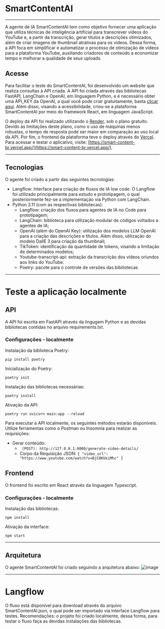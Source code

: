 # SmartContentAI
<hr>

A agente de IA SmartContentAI tem como objetivo fornecer uma aplicação que utiliza técnicas de inteligência artificial para transcrever vídeos do YouTube e, a partir da transcrição, gerar títulos e descrições otimizados, além de criar imagens de thumbnail atrativas para os vídeos. Dessa forma, a API foca em simplificar e automatizar o processo de otimização de vídeos para a plataforma YouTube, auxiliando criadores de conteúdo a economizar tempo e melhorar a qualidade de seus uploads.

## Acesse 
Para facilitar o teste do SmartContentAI, foi desenvolvido um website que realiza consultas à API criada. A API foi criada através das bibliotecas FastAPI, LangChain e OpenAI, em linguagem Python, e é necessário obter uma API_KEY da OpenAI, a qual você pode criar gratuitamente, basta [clicar aqui](https://openai.com/index/openai-api/). Além disso, visando a acessibilidade, criou-se a plataforma SmartContentAI por meio do framework React, em linguagem JavaScript. 

O deploy da API foi realizado utilizando o [Render](https://dashboard.render.com/), sob o plano gratuito. Devido às limitações deste plano, como o uso de máquinas menos robustas, o tempo de resposta pode ser maior em comparação ao uso local da API. Por fim, o frontend da plataforma teve o deploy através do [Vercel](https://vercel.com/). Para acessar e testar o aplicativo, visite: [https://smart-content-br.vercel.app/](https://smart-content-br.vercel.app/).

<hr>

## Tecnologias
O agente foi criado a partir das seguintes tecnologias:
- Langflow: Interface para criação de fluxos de IA low code. O Langflow foi utilizado principalmente para estudo e prototipagem, o qual posteriormente fez-se a implementação via Python com LangChain.
- Python 3.11 (com as respectivas bibliotecas): 
  - Langflow: criação dos fluxos para agentes de IA no Code para prototipagem;
  - LangChain: biblioteca para utilização modular de códigos voltados a agentes de IA;
  - OpenAI (além do OpenAI Key): utilização dos modelos LLM OpenAI para a criação das descrições e títulos. Além disso, utilização do modelo DallE 3 para criação da thumbnail;
  - TikToken: identificação da quantidade de tokens, visando a limitação de determinados modelos;
  - Youtube-transcript-api: extração da transcrição dos vídeos oriundos aos links do YouTube.
  - Poetry: pacote para o controle de versões das bibiliotecas

<hr>

# Teste a aplicação localmente

## API
A API foi escrita em FastAPI através da lingugem Python e as devidas bibliotecas contidas no arquivo requirements.txt.

### Configurações - localmente
Instalação da biblioteca Poetry:
```
pip install poetry
```

Inicialização do Poetry:
```
poetry init
```

Instalação das bibliotecas necessárias:
```
poetry install
```

Ativação da API:
```
poetry run uvicorn main:app --reload
```

Para executar a API localmente, os seguintes métodos estarão disponíveis. Utilize ferramentas como o Postman ou Insomnia para realizar as requisições:
- Gerar conteúdo:
  - ``` (POST): http://127.0.0.1:8000/generate-video-details/```
  - Corpo da Requisição JSON: ```{ "video_url": "https://www.youtube.com/watch?v=BjC0KUxiMhc" }```

## Frontend
O frontend foi escrito em React através da linguagem Typescript.

### Configurações - localmente
Instalação das bibliotecas:
```
npm install
```

Ativação da interface:
```
npm start
```

<hr>

## Arquitetura
O agente SmartContentAI foi criado seguindo a arquitetura abaixo:
![image](https://github.com/user-attachments/assets/2cf43b43-30af-4b1e-8a0d-d436372b065b)

<hr>

# Langflow
O fluxo está disponível para download através do arquivo SmartContentAI.json, o qual pode ser importado via interface Langflow para testes. Recomendações: o projeto foi criado localmente, dessa forma, para testar o fluxo faça as devidas instalações das bibliotecas.
